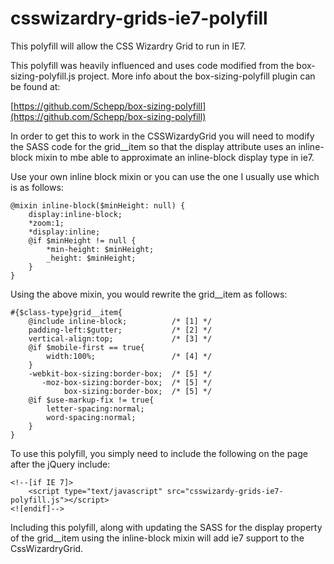 csswizardry-grids-ie7-polyfill
==============================

This polyfill will allow the CSS Wizardry Grid to run in IE7.

This polyfill was heavily influenced and uses code modified from the box-sizing-polyfill.js project.
More info about the box-sizing-polyfill plugin can be found at:

[https://github.com/Schepp/box-sizing-polyfill](https://github.com/Schepp/box-sizing-polyfill)

In order to get this to work in the CSSWizardyGrid you will need to modify the SASS code for the grid__item so that the display attribute uses an inline-block mixin to mbe able to approximate an inline-block display type in ie7.

Use your own inline block mixin or you can use the one I usually use which is as follows:

    @mixin inline-block($minHeight: null) {
        display:inline-block;
        *zoom:1;
        *display:inline;
        @if $minHeight != null {
            *min-height: $minHeight;
            _height: $minHeight;
        }
    }

Using the above mixin, you would rewrite the grid__item as follows:

    #{$class-type}grid__item{
        @include inline-block;          /* [1] */
        padding-left:$gutter;           /* [2] */
        vertical-align:top;             /* [3] */
        @if $mobile-first == true{
            width:100%;                 /* [4] */
        }
        -webkit-box-sizing:border-box;  /* [5] */
           -moz-box-sizing:border-box;  /* [5] */
                box-sizing:border-box;  /* [5] */
        @if $use-markup-fix != true{
            letter-spacing:normal;
            word-spacing:normal;
        }
    }

To use this polyfill, you simply need to include the following on the page after the jQuery include:

    <!--[if IE 7]>
	    <script type="text/javascript" src="csswizardy-grids-ie7-polyfill.js"></script>
    <![endif]-->

Including this polyfill, along with updating the SASS for the display property of the grid__item using the inline-block mixin will add ie7 support to the CssWizardryGrid.

